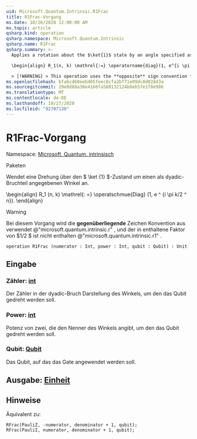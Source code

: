 ```yaml
---
uid: Microsoft.Quantum.Intrinsic.R1Frac
title: R1Frac-Vorgang
ms.date: 10/26/2020 12:00:00 AM
ms.topic: article
qsharp.kind: operation
qsharp.namespace: Microsoft.Quantum.Intrinsic
qsharp.name: R1Frac
qsharp.summary: >-
  Applies a rotation about the $\ket{1}$ state by an angle specified as a dyadic fraction.

  \begin{align} R_1(n, k) \mathrel{:=} \operatorname{diag}(1, e^{i \pi k / 2^n}). \end{align}

  > [!WARNING] > This operation uses the **opposite** sign convention from > @"microsoft.quantum.intrinsic.r", and does not include the > factor of $1/ 2$ included by @"microsoft.quantum.intrinsic.r1".
ms.openlocfilehash: bfa6cd60eebd05feec8cfa2bf71e09dc0d02843a
ms.sourcegitcommit: 29e0d88a30e4166fa580132124b0eb57e1f0e986
ms.translationtype: MT
ms.contentlocale: de-DE
ms.lasthandoff: 10/27/2020
ms.locfileid: "92707130"
---
```

# <a name="r1frac-operation"></a>R1Frac-Vorgang

Namespace: [Microsoft. Quantum. intrinsisch](xref:Microsoft.Quantum.Intrinsic)

Paketen [](https://nuget.org/packages/)


Wendet eine Drehung über den $ \ket {1} $-Zustand um einen als dyadic-Bruchteil angegebenen Winkel an.

\begin{align} R_1 (n, k) \mathrel{: =} \operatschmue{Diag} (1, e ^ {i \pi k/2 ^ n}).
\end{align}

> [!WARNING]
> Bei diesem Vorgang wird die **gegenüberliegende** Zeichen Konvention aus verwendet @"microsoft.quantum.intrinsic.r" , und der in enthaltene Faktor von $1/2 $ ist nicht enthalten @"microsoft.quantum.intrinsic.r1" .

```qsharp
operation R1Frac (numerator : Int, power : Int, qubit : Qubit) : Unit
```


## <a name="input"></a>Eingabe

### <a name="numerator--int"></a>Zähler: [int](xref:microsoft.quantum.lang-ref.int)

Der Zähler in der dyadic-Bruch Darstellung des Winkels, um den das Qubit gedreht werden soll.


### <a name="power--int"></a>Power: [int](xref:microsoft.quantum.lang-ref.int)

Potenz von zwei, die den Nenner des Winkels angibt, um den das Qubit gedreht werden soll.


### <a name="qubit--qubit"></a>Qubit: [Qubit](xref:microsoft.quantum.lang-ref.qubit)

Das Qubit, auf das das Gate angewendet werden soll.



## <a name="output--unit"></a>Ausgabe: [Einheit](xref:microsoft.quantum.lang-ref.unit)



## <a name="remarks"></a>Hinweise

Äquivalent zu:

```qsharp
RFrac(PauliZ, -numerator, denominator + 1, qubit);
RFrac(PauliI, numerator, denominator + 1, qubit);
```